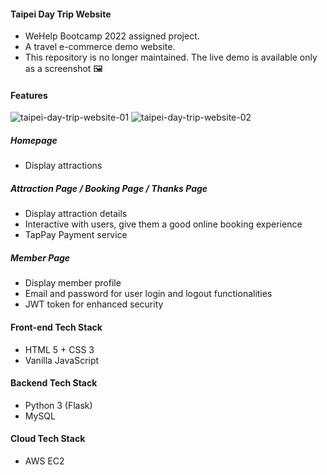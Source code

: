 #### Taipei Day Trip Website
- WeHelp Bootcamp 2022 assigned project.
- A travel e-commerce demo website.
- This repository is no longer maintained. The live demo is available only as a screenshot 🖼

#### Features
![taipei-day-trip-website-01](https://github.com/chiyu144/taipei-day-trip-website/assets/45845170/eefe2691-3b09-4449-b151-01d158bf3e58)
![taipei-day-trip-website-02](https://github.com/chiyu144/taipei-day-trip-website/assets/45845170/75b1e5e8-868e-4cbe-8bed-d5f96386f310)

##### Homepage
- Display attractions

##### Attraction Page / Booking Page / Thanks Page
- Display attraction details
- Interactive with users, give them a good online booking experience
- TapPay Payment service

##### Member Page
- Display member profile
- Email and password for user login and logout functionalities
- JWT token for enhanced security

#### Front-end Tech Stack
- HTML 5 + CSS 3
- Vanilla JavaScript

#### Backend Tech Stack
- Python 3 (Flask)
- MySQL

#### Cloud Tech Stack
- AWS EC2
